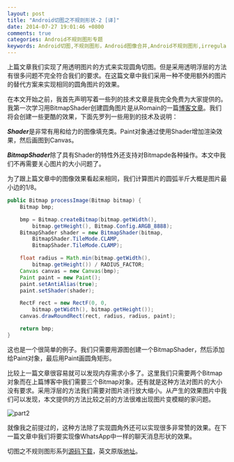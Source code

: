 ```yaml
---
layout: post
title: "Android切图之不规则形状-2 [译]"
date: 2014-07-27 19:01:46 +0800
comments: true
categories: Android不规则图形专题
keywords: Android切图,不规则图形，Android图像合并,Android不规则图形,irregular shape
---
```


  上篇文章我们实现了用透明图片的方式来实现圆角切图。但是采用透明浮层的方法有很多问题不完全符合我们的要求。在这篇文章中我们采用一种不使用额外的图片的替代方案来实现相同的圆角图片的效果。

  在本文开始之前，我首先声明写着一些列的技术文章是我完全免费为大家提供的。我第一次学习用BitmapShader创建圆角图片是从Romain的一篇[博客文章](http://www.curious-creature.org/2012/12/11/android-recipe-1-image-with-rounded-corners/)。我们将会创建一些更酷的效果，下面先罗列一些用到的技术及说明：
<!--more-->
  
  ***Shader***是非常有用和给力的图像填充类。Paint对象通过使用Shader增加渲染效果，然后画图到Canvas。

  ***BitmapShader***除了具有Shader的特性外还支持对Bitmapde各种操作。本文中我们不再需要关心图片的大小问题了。

  为了跟上篇文章中的图像效果看起来相同，我们计算图片的圆弧半斤大概是图片最小边的1/8。

``` java
public Bitmap processImage(Bitmap bitmap) {
    Bitmap bmp;

    bmp = Bitmap.createBitmap(bitmap.getWidth(), 
        bitmap.getHeight(), Bitmap.Config.ARGB_8888);
    BitmapShader shader = new BitmapShader(bitmap, 
        BitmapShader.TileMode.CLAMP, 
        BitmapShader.TileMode.CLAMP);

    float radius = Math.min(bitmap.getWidth(), 
        bitmap.getHeight()) / RADIUS_FACTOR;
    Canvas canvas = new Canvas(bmp);
    Paint paint = new Paint();
    paint.setAntiAlias(true);
    paint.setShader(shader);

    RectF rect = new RectF(0, 0, 
        bitmap.getWidth(), bitmap.getHeight());
    canvas.drawRoundRect(rect, radius, radius, paint);

    return bmp;
}
```

  这也是一个很简单的例子。我们只需要用源图创建一个BitmapShader，然后添加给Paint对象，最后用Paint画圆角矩形。

  比较上一篇文章很容易就可以发现内存需求小多了。这里我们只需要两个Bitmap对象而在上篇博客中我们需要三个Bitmap对象。还有就是这种方法对图片的大小没有要求。采用浮层的方法我们需要对图片进行放大缩小。从产生的效果图片中我们可以发现，本文提供的方法比较之前的方法很难出现图片变模糊的家问题。

![part2](/imgs/post/part2.jpg)

  就像我之前提过的，这种方法除了实现圆角外还可以实现很多非常赞的效果。在下一篇文章中我们将要实现像WhatsApp中一样的聊天消息形状的效果。
  
  切图之不规则图形系列[源码下载](/download/StylingAndroid-irregular-shapes.zip)，英文原版[地址](http://blog.stylingandroid.com/irregular-shapes-part-2/)。
  